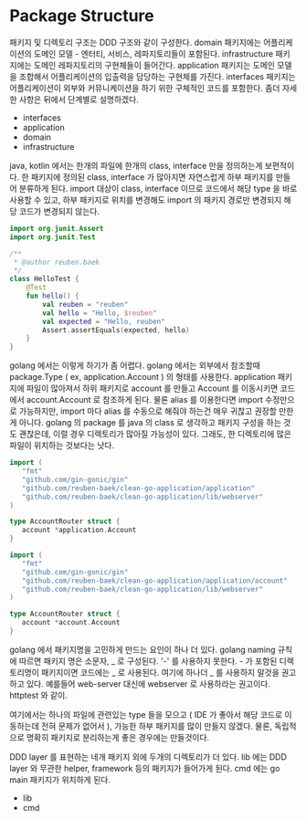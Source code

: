 # Package Structure

패키지 및 디렉토리 구조는 DDD 구조와 같이 구성한다. domain 패키지에는 어플리케이션의 도메인 모델 - 엔터티, 서비스, 레파지토리들이 포함된다. infrastructure 패키지에는 도메인 레파지토리의 구현체들이 들어간다. application 패키지는 도메인 모델을 조합해서 어플리케이션의 입출력을 담당하는 구현체를 가진다. interfaces 패키지는 어플리케이션이 외부와 커뮤니케이션을 하기 위한 구체적인 코드를 포함한다. 좀더 자세한 사항은 뒤에서 단계별로 설명하겠다.

- interfaces
- application
- domain
- infrastructure

java, kotlin 에서는 한개의 파일에 한개의 class, interface 만을 정의하는게 보편적이다. 한 패키지에 정의된 class, interface 가 많아지면 자연스럽게 하부 패키지를 만들어 분류하게 된다. import 대상이 class, interface 이므로 코드에서 해당 type 을 바로 사용할 수 있고, 하부 패키지로 위치를 변경해도 import 의 패키지 경로만 변경되지 해당 코드가 변경되지 않는다.

```kotlin
import org.junit.Assert
import org.junit.Test

/**
 * @author reuben.baek
 */
class HelloTest {
    @Test
    fun hello() {
        val reuben = "reuben"
        val hello = "Hello, $reuben" 
        val expected = "Hello, reuben"
        Assert.assertEquals(expected, hello)
    }
}
```

 golang 에서는 이렇게 하기가 좀 어렵다. golang 에서는 외부에서 참조할때 package.Type ( ex, application.Account ) 의 형태를 사용한다. application 패키지에 파일이 많아져서 하위 패키지로 account 를 만들고 Account 를 이동시키면 코드에서 account.Account 로 참조하게 된다. 물론 alias 를 이용한다면 import 수정만으로 가능하지만, import 마다 alias 를 수동으로 해줘야 하는건 매우 귀찮고 권장할 만한 게 아니다. golang 의 package 를 java 의 class 로 생각하고 패키지 구성을 하는 것도 괜찮은데, 이럴 경우 디렉토리가 많아질 가능성이 있다. 그래도, 한 디렉토리에 많은 파일이 위치하는 것보다는 낫다.

```go
import (
   "fmt"
   "github.com/gin-gonic/gin"
   "github.com/reuben-baek/clean-go-application/application"
   "github.com/reuben-baek/clean-go-application/lib/webserver"
)

type AccountRouter struct {
   account *application.Account
}
```

 

```go
import (
   "fmt"
   "github.com/gin-gonic/gin"
   "github.com/reuben-baek/clean-go-application/application/account"
   "github.com/reuben-baek/clean-go-application/lib/webserver"
)

type AccountRouter struct {
   account *account.Account
}
```

golang 에서 패키지명을 고민하게 만드는 요인이 하나 더 있다. golang naming 규칙에 따르면 패키지 명은 소문자, _ 로 구성된다. '-' 를 사용하지 못한다. - 가 포함된 디렉토리명이 패키지이면 코드에는 _ 로 사용된다. 여기에 하나더 _ 를 사용하지 말것을 권고하고 있다. 예를들어 web-server 대신에 webserver 로 사용하라는 권고이다. httptest 와 같이.

여기에서는 하나의 파일에 관련있는 type 들을 모으고 ( IDE 가 좋아서 해당 코드로 이동하는데 전혀 문제가 없어서 ), 가능한 하부 패키지를 많이 만들지 않겠다. 물론, 독립적으로 명확히 패키지로 분리하는게 좋은 경우에는 만들것이다.

DDD layer 를 표현하는 네개 패키지 외에 두개의 디렉토리가 더 있다. lib 에는 DDD layer 와 무관한 helper, framework 등의 패키지가 들어가게 된다. cmd 에는 go main 패키지가 위치하게 된다.

- lib
- cmd